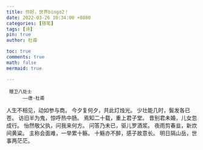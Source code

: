 ```yaml
---
title: 你好，世界bingo2！
date: 2022-03-26 10:34:00 +0800
categories: [随笔]
tags: [诗]
pin: true
author: 杜甫

toc: true
comments: true
math: false
mermaid: true

---
```

     赠卫八处士
          ——唐·杜甫
人生不相见，动如参与商。
今夕复何夕，共此灯烛光。
少壮能几时，鬓发各已苍。
访旧半为鬼，惊呼热中肠。
焉知二十载，重上君子堂。
昔别君未婚，儿女忽成行。
怡然敬父执，问我来何方。
问答乃未已，驱儿罗酒浆。
夜雨剪春韭，新炊间黄粱。
主称会面难，一举累十觞。
十觞亦不醉，感子故意长。
明日隔山岳，世事两茫茫。




